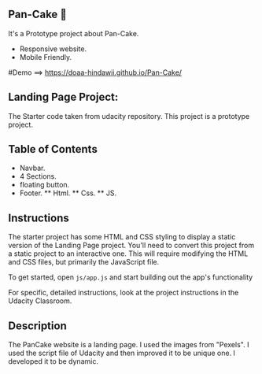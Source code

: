 ## Pan-Cake 🥞
It's a Prototype project about Pan-Cake.
- Responsive website.
- Mobile Friendly.

#Demo ==> 
https://doaa-hindawii.github.io/Pan-Cake/

## Landing Page Project:
The Starter code taken from udacity repository.
This project is a prototype project.

## Table of Contents

- Navbar.
- 4 Sections.
- floating button.
- Footer.
** Html.
** Css.
** JS.

## Instructions

The starter project has some HTML and CSS styling to display a static version of the Landing Page project. You'll need to convert this project from a static project to an interactive one. This will require modifying the HTML and CSS files, but primarily the JavaScript file.

To get started, open `js/app.js` and start building out the app's functionality

For specific, detailed instructions, look at the project instructions in the Udacity Classroom.


## Description
The PanCake website is a landing page. I used the images from "Pexels". I used the script file of Udacity and then improved it to be unique one. I developed it to be dynamic.
